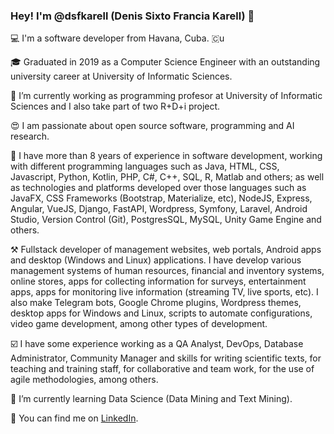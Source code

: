 ### Hey! I'm @dsfkarell (Denis Sixto Francia Karell) 👋

:computer: I'm a software developer from Havana, Cuba. 🇨u

:mortar_board: Graduated in 2019 as a Computer Science Engineer with an outstanding university career at University of Informatic Sciences.

🏢 I’m currently working as programming profesor at University of Informatic Sciences and I also take part of two R+D+i project.

😍 I am passionate about open source software, programming and AI research.

:briefcase: I have more than 8 years of experience in software development, working with different programming languages such as Java, HTML, CSS, Javascript, Python, Kotlin, PHP, C#, C++, SQL, R, Matlab and others; as well as technologies and platforms developed over those languages such as JavaFX, CSS Frameworks (Bootstrap, Materialize, etc), NodeJS, Express, Angular, VueJS, Django, FastAPI, Wordpress, Symfony, Laravel, Android Studio, Version Control (Git), PostgresSQL, MySQL, Unity Game Engine and others.

:hammer_and_pick: Fullstack developer of management websites, web portals, Android apps and desktop (Windows and Linux) applications. I have develop various management systems of human resources, financial and inventory systems, online stores, apps for collecting information for surveys, entertainment apps, apps for monitoring live information (streaming TV, live sports, etc). I also make Telegram bots, Google Chrome plugins, Wordpress themes, desktop apps for Windows and Linux, scripts to automate configurations, video game development, among other types of development.

:ballot_box_with_check: I have some experience working as a QA Analyst, DevOps, Database Administrator, Community Manager and skills for writing scientific texts, for teaching and training staff, for collaborative and team work, for the use of agile methodologies, among others.

🔭 I’m currently learning Data Science (Data Mining and Text Mining).

:calling: You can find me on [LinkedIn](https://www.linkedin.com/in/dsfrancia/).

<!--
**dsfkarell/dsfkarell** is a ✨ _special_ ✨ repository because its `README.md` (this file) appears on your GitHub profile.

-->
